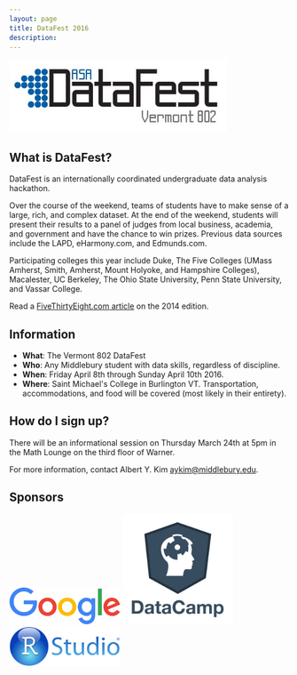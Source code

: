 ```yaml
---
layout: page
title: DataFest 2016
description: 
---
```


![alt text](datafest.jpg)

## What is DataFest?

DataFest is an internationally coordinated undergraduate data analysis hackathon.

Over the course of the weekend, teams of students have to make sense of a large,
rich, and complex dataset.  At the end of the weekend, students will present their results to a panel of judges from 
local business, academia, and government and have the chance to win prizes. Previous
data sources include the LAPD, eHarmony.com, and Edmunds.com.

Participating colleges this year include Duke, The Five Colleges (UMass Amherst,
Smith, Amherst, Mount Holyoke, and Hampshire Colleges), Macalester, UC Berkeley,
The Ohio State University, Penn State University, and Vassar College.

Read a <a href="http://fivethirtyeight.com/datalab/the-students-most-likely-to-take-our-jobs/"
target="_blank">FiveThirtyEight.com article</a> on the 2014 edition.


## Information

* **What**: The Vermont 802 DataFest
* **Who**: Any Middlebury student with data skills, regardless of discipline.
* **When**: Friday April 8th through Sunday April 10th 2016.
* **Where**: Saint Michael's College in Burlington VT. Transportation,
accommodations, and food will be covered (most likely in their entirety).





## How do I sign up?

There will be an informational session on Thursday March 24th at 5pm in the Math
Lounge on the third floor of Warner.

For more information, contact Albert Y. Kim <a href="mailto:aykim@middlebury.edu">aykim@middlebury.edu</a>.



## Sponsors

<img src="google.png" alt="Drawing" style="width: 200px;"/>
<img src="datacamp.png" alt="Drawing" style="width: 200px;"/>
<img src="Rstudio.png" alt="Drawing" style="width: 200px;"/>
